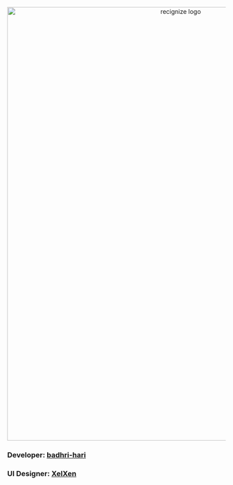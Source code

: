 <p align="center">
  <img src="https://github.com/user-attachments/assets/55573384-54f5-4ddb-aca2-5274070cb964" alt="recignize logo" height="1000" width="784">
</p>

### Developer: [badhri-hari](https://github.com/badhri-hari)

### UI Designer: [XelXen](https://github.com/XelXen)
